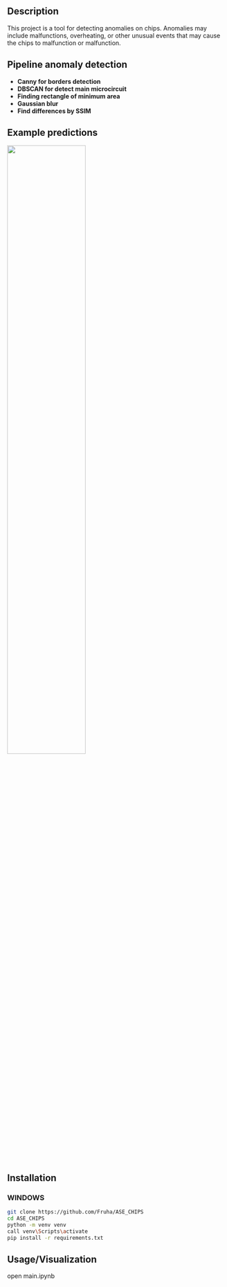 ## Description
This project is a tool for detecting anomalies on chips. Anomalies may include malfunctions, overheating, or other unusual events that may cause the chips to malfunction or malfunction.

## Pipeline anomaly detection

- **Canny for borders detection**
- **DBSCAN for detect main microcircuit**
- **Finding rectangle of minimum area**
- **Gaussian blur**
- **Find differences by SSIM**

## Example predictions

<img src="https://github.com/Fruha/ASE_CHIPS/blob/master/git_images/example.png" width="60%">

## Installation
### WINDOWS
```bash
git clone https://github.com/Fruha/ASE_CHIPS
cd ASE_CHIPS
python -m venv venv
call venv\Scripts\activate
pip install -r requirements.txt
```
## Usage/Visualization

open main.ipynb
